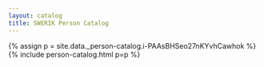 ```yaml
---
layout: catalog
title: SWERIK Person Catalog
---
```

{% assign p = site.data._person-catalog.i-PAAsBHSeo27nKYvhCawhok %}
{% include person-catalog.html p=p %}

